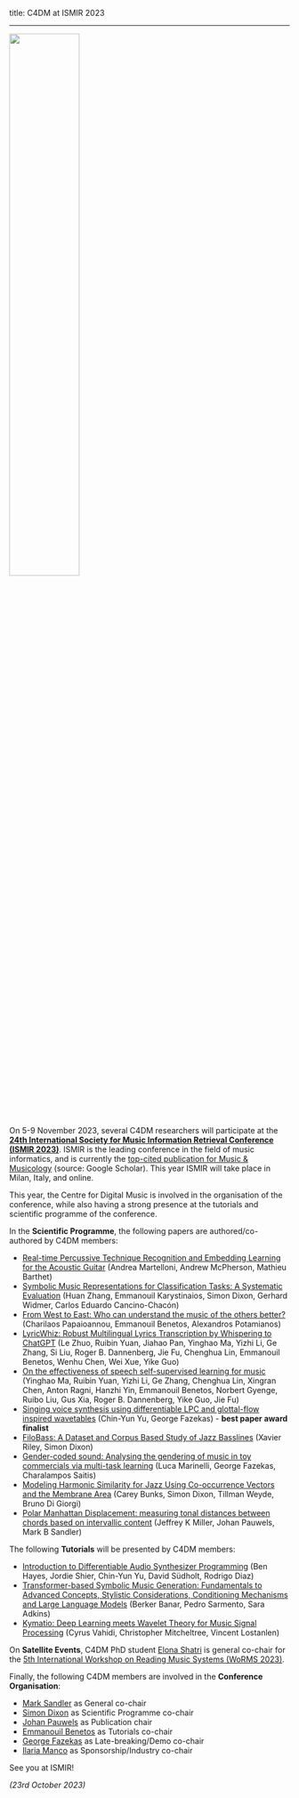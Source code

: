 title: C4DM at ISMIR 2023

-------------------

<p><img src="/news/images/ismir2023logo.png" width="50%" /></p>

On 5-9 November 2023, several C4DM researchers will participate at the <b>[24th International Society for Music Information Retrieval Conference (ISMIR 2023)](https://ismir2023.ismir.net/)</b>. ISMIR is the leading conference in the field of music informatics, and is currently the [top-cited publication for Music & Musicology](https://scholar.google.com/citations?view_op=top_venues&hl=en&vq=hum_musicmusicology) (source: Google Scholar). This year ISMIR will take place in Milan, Italy, and online.

This year, the Centre for Digital Music is involved in the organisation of the conference, while also having a strong presence at the tutorials and scientific programme of the conference.

In the <b>Scientific Programme</b>, the following papers are authored/co-authored by C4DM members:

* [Real-time Percussive Technique Recognition and Embedding Learning for the Acoustic Guitar](https://qmro.qmul.ac.uk/xmlui/handle/123456789/89568) (Andrea Martelloni, Andrew McPherson, Mathieu Barthet)
* [Symbolic Music Representations for Classification Tasks: A Systematic Evaluation](https://qmro.qmul.ac.uk/xmlui/handle/123456789/89964) (Huan Zhang, Emmanouil Karystinaios, Simon Dixon, Gerhard Widmer, Carlos Eduardo Cancino-Chacón)
* [From West to East: Who can understand the music of the others better?](https://qmro.qmul.ac.uk/xmlui/handle/123456789/89661) (Charilaos Papaioannou, Emmanouil Benetos, Alexandros Potamianos)
* [LyricWhiz: Robust Multilingual Lyrics Transcription by Whispering to ChatGPT](https://qmro.qmul.ac.uk/xmlui/handle/123456789/90411) (Le Zhuo, Ruibin Yuan, Jiahao Pan, Yinghao Ma, Yizhi Li, Ge Zhang, Si Liu, Roger B. Dannenberg, Jie Fu, Chenghua Lin, Emmanouil Benetos, Wenhu Chen, Wei Xue, Yike Guo)
* [On the effectiveness of speech self-supervised learning for music](https://qmro.qmul.ac.uk/xmlui/handle/123456789/90410) (Yinghao Ma, Ruibin Yuan, Yizhi Li, Ge Zhang, Chenghua Lin, Xingran Chen, Anton Ragni, Hanzhi Yin, Emmanouil Benetos, Norbert Gyenge, Ruibo Liu, Gus Xia, Roger B. Dannenberg, Yike Guo, Jie Fu)
* [Singing voice synthesis using differentiable LPC and glottal-flow inspired wavetables](https://qmro.qmul.ac.uk/xmlui/handle/123456789/90408) (Chin-Yun Yu, George Fazekas) - <b>best paper award finalist</b>
* [FiloBass: A Dataset and Corpus Based Study of Jazz Basslines](https://qmro.qmul.ac.uk/xmlui/handle/123456789/91033) (Xavier Riley, Simon Dixon)
* [Gender-coded sound: Analysing the gendering of music in toy commercials via multi-task learning](https://qmro.qmul.ac.uk/xmlui/handle/123456789/91180) (Luca Marinelli, George Fazekas, Charalampos Saitis)
* [Modeling Harmonic Similarity for Jazz Using Co-occurrence Vectors and the Membrane Area](https://qmro.qmul.ac.uk/xmlui/handle/123456789/90562) (Carey Bunks, Simon Dixon, Tillman Weyde, Bruno Di Giorgi)
* [Polar Manhattan Displacement: measuring tonal distances between chords based on intervallic content](https://qmro.qmul.ac.uk/xmlui/handle/123456789/89900) (Jeffrey K Miller, Johan Pauwels, Mark B Sandler)

The following <b>Tutorials</b> will be presented by C4DM members:

* [Introduction to Differentiable Audio Synthesizer Programming](https://ismir2023.ismir.net/tutorials/#2-introduction-to-differentiable-audio-synthesizer-programming) (Ben Hayes, Jordie Shier, Chin-Yun Yu, David Südholt, Rodrigo Diaz)
* [Transformer-based Symbolic Music Generation: Fundamentals to Advanced Concepts, Stylistic Considerations, Conditioning Mechanisms and Large Language Models](https://ismir2023.ismir.net/tutorials/#3-transformer-based-symbolic-music-generation-fundamentals-to-advanced-concepts-stylistic-considerations-conditioning-mechanisms-and-large-language-models) (Berker Banar, Pedro Sarmento, Sara Adkins)
* [Kymatio: Deep Learning meets Wavelet Theory for Music Signal Processing](https://ismir2023.ismir.net/tutorials/#6-kymatio-deep-learning-meets-wavelet-theory-for-music-signal-processing) (Cyrus Vahidi, Christopher Mitcheltree, Vincent Lostanlen)

On <b>Satellite Events</b>, C4DM PhD student [Elona Shatri](https://elonashatri.github.io/) is general co-chair for the [5th International Workshop on Reading Music Systems (WoRMS 2023)](https://sites.google.com/view/worms2023/).

Finally, the following C4DM members are involved in the <b>Conference Organisation</b>:

* [Mark Sandler](http://eecs.qmul.ac.uk/people/profiles/sandlermark.html) as General co-chair
* [Simon Dixon](http://www.eecs.qmul.ac.uk/~simond/) as Scientific Programme co-chair
* [Johan Pauwels](http://eecs.qmul.ac.uk/people/profiles/pauwelsjohan.html) as Publication chair
* [Emmanouil Benetos](http://www.eecs.qmul.ac.uk/~emmanouilb/) as Tutorials co-chair
* [George Fazekas](http://www.eecs.qmul.ac.uk/~gyorgyf/) as Late-breaking/Demo co-chair
* [Ilaria Manco](https://ilariamanco.com/) as Sponsorship/Industry co-chair

See you at ISMIR!

<i>(23rd October 2023)</i> 
